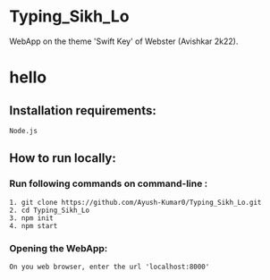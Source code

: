# Typing_Sikh_Lo
  WebApp on the theme 'Swift Key' of Webster (Avishkar 2k22).  


# hello
## Installation requirements:
    Node.js
 

## How to run locally:

### Run following commands on command-line :
    1. git clone https://github.com/Ayush-Kumar0/Typing_Sikh_Lo.git  
    2. cd Typing_Sikh_Lo  
    3. npm init  
    4. npm start  

### Opening the WebApp:
    On you web browser, enter the url 'localhost:8000'
